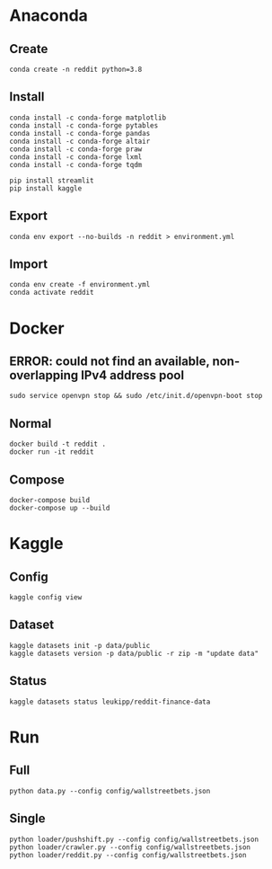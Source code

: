 # Anaconda

## Create
```
conda create -n reddit python=3.8
```

## Install
```
conda install -c conda-forge matplotlib 
conda install -c conda-forge pytables
conda install -c conda-forge pandas
conda install -c conda-forge altair
conda install -c conda-forge praw
conda install -c conda-forge lxml
conda install -c conda-forge tqdm
```

```
pip install streamlit
pip install kaggle
```

## Export
```
conda env export --no-builds -n reddit > environment.yml
```

## Import
```
conda env create -f environment.yml
conda activate reddit
```

# Docker

## ERROR: could not find an available, non-overlapping IPv4 address pool
```
sudo service openvpn stop && sudo /etc/init.d/openvpn-boot stop
```

## Normal
```
docker build -t reddit .
docker run -it reddit
```

## Compose
```
docker-compose build
docker-compose up --build
```

# Kaggle

## Config
```
kaggle config view
```

## Dataset
```
kaggle datasets init -p data/public
kaggle datasets version -p data/public -r zip -m "update data"
```

## Status
```
kaggle datasets status leukipp/reddit-finance-data
```

# Run

## Full
```
python data.py --config config/wallstreetbets.json
```

## Single
```
python loader/pushshift.py --config config/wallstreetbets.json
python loader/crawler.py --config config/wallstreetbets.json
python loader/reddit.py --config config/wallstreetbets.json
```